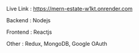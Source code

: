 Live Link : https://mern-estate-w1kt.onrender.com

Backend : Nodejs

Frontend : Reactjs

Other : Redux, MongoDB, Google OAuth
